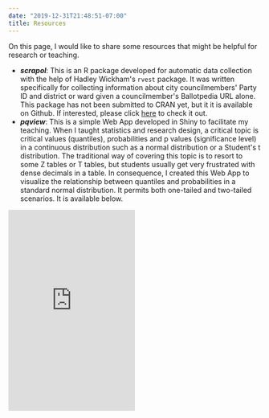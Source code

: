```yaml
---
date: "2019-12-31T21:48:51-07:00"
title: Resources
---
```


On this page, I would like to share some resources that might be helpful for research or teaching.

* **_scrapol_**: This is an R package developed for automatic data collection with the help of Hadley Wickham's `rvest` package. It was written specifically for collecting information about city councilmembers' Party ID and district or ward given a councilmember's Ballotpedia URL alone. This package has not been submitted to CRAN yet, but it it is available on Github. If interested, please click [here](https://github.com/huizhou68/scrapol) to check it out.
* **_pqview_**: This is a simple Web App developed in Shiny to facilitate my teaching. When I taught statistics and research design, a critical topic is critical values (quantiles), probabilities and p values  (significance level) in a continuous distribution such as a normal distribution or a Student's t distribution. The traditional way of covering this topic is to resort to some Z tables or T tables, but students usually get very frustrated with dense decimals in a table. In consequence, I created this Web App to visualize the relationship between quantiles and probabilities in a standard normal distribution. It permits both one-tailed and two-tailed scenarios. It is available below.

<div style = "margin-top: 10px" class="box">
            <iframe height="400" width="50%" frameborder="no" src="https://huizhou68.shinyapps.io/pqview/"> </iframe>
        </div>

